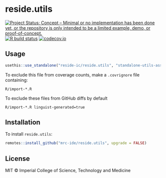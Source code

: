 # reside.utils

<!-- badges: start -->
[![Project Status: Concept – Minimal or no implementation has been done yet, or the repository is only intended to be a limited example, demo, or proof-of-concept.](https://www.repostatus.org/badges/latest/concept.svg)](https://www.repostatus.org/#concept)
[![R build status](https://github.com/reside-ic/reside.utils/workflows/R-CMD-check/badge.svg)](https://github.com/reside-ic/reside.utils/actions/workflows/R-CMD-check.yaml)
[![codecov.io](https://codecov.io/github/mrc-ide/reside.utils/coverage.svg?branch=main)](https://codecov.io/github/mrc-ide/reside.utils?branch=main)
<!-- badges: end -->

## Usage

```r
usethis::use_standalone("reside-ic/reside.utils", "standalone-utils-assert.R")
```

To exclude this file from coverage counts, make a `.covrignore` file containing:

```
R/import-*.R
```

To exclude these files from GitHub diffs by default

```
R/import-*.R linguist-generated=true
```

## Installation

To install `reside.utils`:

```r
remotes::install_github("mrc-ide/reside.utils", upgrade = FALSE)
```

## License

MIT © Imperial College of Science, Technology and Medicine
